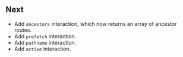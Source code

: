 ## Next

* Add `ancestors` interaction, which now returns an array of ancestor routes.
* Add `prefetch` interaction.
* Add `pathname` interaction.
* Add `active` interaction.
